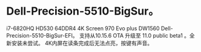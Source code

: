 # Dell-Precision-5510-BigSur。

i7-6820HQ HD530 64DDR4 4K Screen 970 Evo plus  DW1560
Dell-Precision-5510-BigSur-EFI。
支持从10.15.6 OTA 升级至 11.0 public beta1 。全新安装未尝试。
4K内屏在读条完成后无法点亮，按键有声音。
